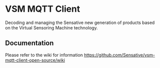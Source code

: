 # VSM MQTT Client

Decoding and managing the Sensative new generation of products based on the Virtual Sensoring Machine technology.

## Documentation
Please refer to the wiki for information
https://github.com/Sensative/vsm-mqtt-client-open-source/wiki
